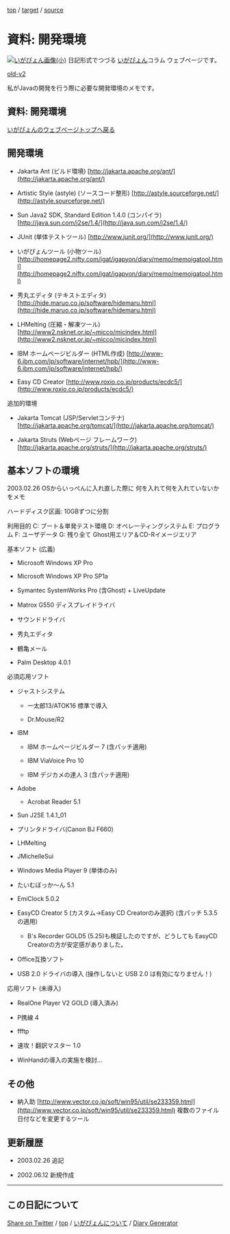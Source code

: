 [top](../index.html) / [target](https://igapyon.github.io/diary/memo/memodevenv.html) / [source](https://github.com/igapyon/diary/blob/gh-pages/memo/memodevenv.html.src.md) 

資料: 開発環境
=====================================================================================================
[![いがぴょん画像(小)](https://igapyon.github.io/diary/images/iga200306s.jpg "いがぴょん")](https://igapyon.github.io/diary/memo/memoigapyon.html) 日記形式でつづる [いがぴょん](https://igapyon.github.io/diary/memo/memoigapyon.html)コラム ウェブページです。

[old-v2](memodevenv-orig.html)

私がJavaの開発を行う際に必要な開発環境のメモです。

## 資料: 開発環境

[いがぴょんのウェブページトップへ戻る](../../index.html)

## 開発環境

* Jakarta Ant (ビルド環境)
  [http://jakarta.apache.org/ant/](http://jakarta.apache.org/ant/)
  
* Artistic Style (astyle) (ソースコード整形)
  [http://astyle.sourceforge.net/](http://astyle.sourceforge.net/)
  
* Sun Java2 SDK, Standard Edition 1.4.0 (コンパイラ)
  [http://java.sun.com/j2se/1.4/](http://java.sun.com/j2se/1.4/)
  
* JUnit (単体テストツール)
  [http://www.junit.org/](http://www.junit.org/)
  
* いがぴょんツール (小物ツール)
  [http://homepage2.nifty.com/igat/igapyon/diary/memo/memoigatool.html](http://homepage2.nifty.com/igat/igapyon/diary/memo/memoigatool.html)
  
* 秀丸エディタ (テキストエディタ)
  [http://hide.maruo.co.jp/software/hidemaru.html](http://hide.maruo.co.jp/software/hidemaru.html)
  
* LHMelting (圧縮・解凍ツール)
  [http://www2.nsknet.or.jp/~micco/micindex.html](http://www2.nsknet.or.jp/~micco/micindex.html)
  
* IBM ホームページビルダー (HTML作成)
  [http://www-6.ibm.com/jp/software/internet/hpb/](http://www-6.ibm.com/jp/software/internet/hpb/)
  
* Easy CD Creator
  [http://www.roxio.co.jp/products/ecdc5/](http://www.roxio.co.jp/products/ecdc5/)

追加的環境

* Jakarta Tomcat (JSP/Servletコンテナ)
  [http://jakarta.apache.org/tomcat/](http://jakarta.apache.org/tomcat/)
  
* Jakarta Struts (Webページ フレームワーク)
  [http://jakarta.apache.org/struts/](http://jakarta.apache.org/struts/)

## 基本ソフトの環境

2003.02.26 OSからいっぺんに入れ直した際に 何を入れて何を入れていないかをメモ

ハードディスク区画: 10GBずつに分割

利用目的
C:
ブート＆単発テスト環境
D:
オペレーティングシステム
E:
プログラム
F:
ユーザデータ
G:
残り全て Ghost用エリア＆CD-Rイメージエリア

基本ソフト (広義)

* Microsoft Windows XP Pro
  
* Microsoft Windows XP Pro SP1a
  
* Symantec SystemWorks Pro (含Ghost) + LiveUpdate
  
* Matrox G550 ディスプレイドライバ
  
* サウンドドライバ
  
* 秀丸エディタ
  
* 鶴亀メール
  
* Palm Desktop 4.0.1

必須応用ソフト

* ジャストシステム
  
  * 一太郎13/ATOK16
    標準で導入
    
  * Dr.Mouse/R2
  

  
* IBM
  
  * IBM ホームページビルダー 7 (含パッチ適用)
    
  * IBM ViaVoice Pro 10
    
  * IBM デジカメの達人 3 (含パッチ適用)
  

  
* Adobe
  
  * Acrobat Reader 5.1
  

  
* Sun J2SE 1.4.1_01
  
* プリンタドライバ(Canon BJ F660)
  
* LHMelting
  
* JMichelleSui
  
* Windows Media Player 9 (単体のみ)
  
* たいむぼっか～ん 5.1
  
* EmiClock 5.0.2
  
* EasyCD Creator 5 (カスタム->Easy CD Creatorのみ選択) (含パッチ 5.3.5
  の適用)
  
  * B's Recorder GOLD5 (5.25)も検証したのですが、どうしても EasyCD Creatorの方が安定感がありました。
  

  
* Office互換ソフト
  
* USB 2.0 ドライバの導入
  (操作しないと USB 2.0 は有効になりません！)

応用ソフト (未導入)

* RealOne Player V2 GOLD (導入済み)
  
* P携線 4
  
* ffftp
  
* 速攻！翻訳マスター 1.0
  
* WinHandの導入の実施を検討…

## その他

* 納入助
  [http://www.vector.co.jp/soft/win95/util/se233359.html](http://www.vector.co.jp/soft/win95/util/se233359.html)
  複数のファイル日付などを変更するツール

## 更新履歴

* 2003.02.26 追記
  
* 2002.06.12 新規作成


----------------------------------------------------------------------------------------------------

## この日記について

[Share on Twitter](https://twitter.com/intent/tweet?hashtags=igapyon%2Cdiary%2C%E3%81%84%E3%81%8C%E3%81%B4%E3%82%87%E3%82%93&text=%E8%B3%87%E6%96%99%3A+%E9%96%8B%E7%99%BA%E7%92%B0%E5%A2%83&url=https%3A%2F%2Figapyon.github.io%2Fdiary%2Fmemo%2Fmemodevenv.html) / [top](../index.html) / [いがぴょんについて](https://igapyon.github.io/diary/memo/memoigapyon.html) / [Diary Generator](https://github.com/igapyon/igapyonv3)
